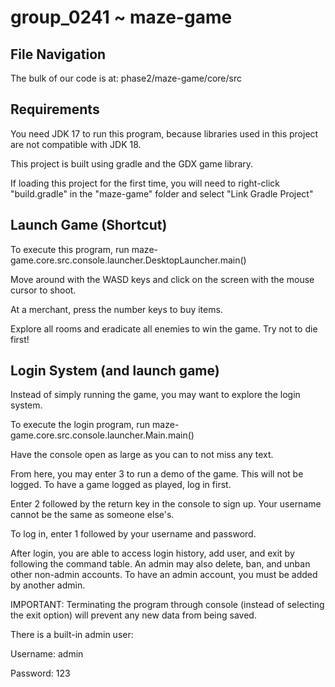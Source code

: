 # group_0241 ~ maze-game
## File Navigation
The bulk of our code is at: phase2/maze-game/core/src

## Requirements
You need JDK 17 to run this program, because libraries used in this project are not compatible with JDK 18.

This project is built using gradle and the GDX game library.

If loading this project for the first time, you will need to right-click "build.gradle" in the "maze-game" folder and select "Link Gradle Project"
## Launch Game (Shortcut)
To execute this program, run maze-game.core.src.console.launcher.DesktopLauncher.main()

Move around with the WASD keys and click on the screen with the mouse cursor to shoot.

At a merchant, press the number keys to buy items.

Explore all rooms and eradicate all enemies to win the game. Try not to die first!
## Login System (and launch game)
Instead of simply running the game, you may want to explore the login system.

To execute the login program, run maze-game.core.src.console.launcher.Main.main()

Have the console open as large as you can to not miss any text.

From here, you may enter 3 to run a demo of the game. This will not be logged. To have a game logged as played, log in first.

Enter 2 followed by the return key in the console to sign up. Your username cannot be the same as someone else's.

To log in, enter 1 followed by your username and password.

After login, you are able to access login history, add user, and exit by following the command table. An admin may also delete, ban, and unban other non-admin accounts. To have an admin account, you must be added by another admin.

IMPORTANT: Terminating the program through console (instead of selecting the exit option) will prevent any new data from being saved.

There is a built-in admin user:

Username: admin

Password: 123

